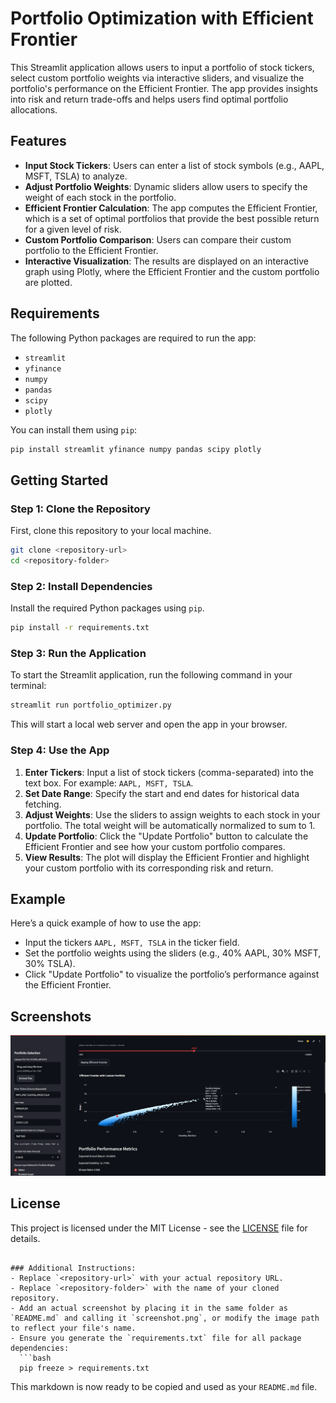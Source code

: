 # Portfolio Optimization with Efficient Frontier

This Streamlit application allows users to input a portfolio of stock tickers, select custom portfolio weights via interactive sliders, and visualize the portfolio's performance on the Efficient Frontier. The app provides insights into risk and return trade-offs and helps users find optimal portfolio allocations.

## Features

- **Input Stock Tickers**: Users can enter a list of stock symbols (e.g., AAPL, MSFT, TSLA) to analyze.
- **Adjust Portfolio Weights**: Dynamic sliders allow users to specify the weight of each stock in the portfolio.
- **Efficient Frontier Calculation**: The app computes the Efficient Frontier, which is a set of optimal portfolios that provide the best possible return for a given level of risk.
- **Custom Portfolio Comparison**: Users can compare their custom portfolio to the Efficient Frontier.
- **Interactive Visualization**: The results are displayed on an interactive graph using Plotly, where the Efficient Frontier and the custom portfolio are plotted.

## Requirements

The following Python packages are required to run the app:

- `streamlit`
- `yfinance`
- `numpy`
- `pandas`
- `scipy`
- `plotly`

You can install them using `pip`:

```bash
pip install streamlit yfinance numpy pandas scipy plotly
```

## Getting Started

### Step 1: Clone the Repository

First, clone this repository to your local machine.

```bash
git clone <repository-url>
cd <repository-folder>
```

### Step 2: Install Dependencies

Install the required Python packages using `pip`.

```bash
pip install -r requirements.txt
```

### Step 3: Run the Application

To start the Streamlit application, run the following command in your terminal:

```bash
streamlit run portfolio_optimizer.py
```

This will start a local web server and open the app in your browser.

### Step 4: Use the App

1. **Enter Tickers**: Input a list of stock tickers (comma-separated) into the text box. For example: `AAPL, MSFT, TSLA`.
2. **Set Date Range**: Specify the start and end dates for historical data fetching.
3. **Adjust Weights**: Use the sliders to assign weights to each stock in your portfolio. The total weight will be automatically normalized to sum to 1.
4. **Update Portfolio**: Click the "Update Portfolio" button to calculate the Efficient Frontier and see how your custom portfolio compares.
5. **View Results**: The plot will display the Efficient Frontier and highlight your custom portfolio with its corresponding risk and return.

## Example

Here’s a quick example of how to use the app:

- Input the tickers `AAPL, MSFT, TSLA` in the ticker field.
- Set the portfolio weights using the sliders (e.g., 40% AAPL, 30% MSFT, 30% TSLA).
- Click "Update Portfolio" to visualize the portfolio’s performance against the Efficient Frontier.

## Screenshots

![App Screenshot](assets/merrimack-smf-application-screenshot.png)  <!-- Add a screenshot of your app here -->

## License

This project is licensed under the MIT License - see the [LICENSE](LICENSE) file for details.
```

### Additional Instructions:
- Replace `<repository-url>` with your actual repository URL.
- Replace `<repository-folder>` with the name of your cloned repository.
- Add an actual screenshot by placing it in the same folder as `README.md` and calling it `screenshot.png`, or modify the image path to reflect your file's name.
- Ensure you generate the `requirements.txt` file for all package dependencies:
  ```bash
  pip freeze > requirements.txt
  ```

This markdown is now ready to be copied and used as your `README.md` file.
